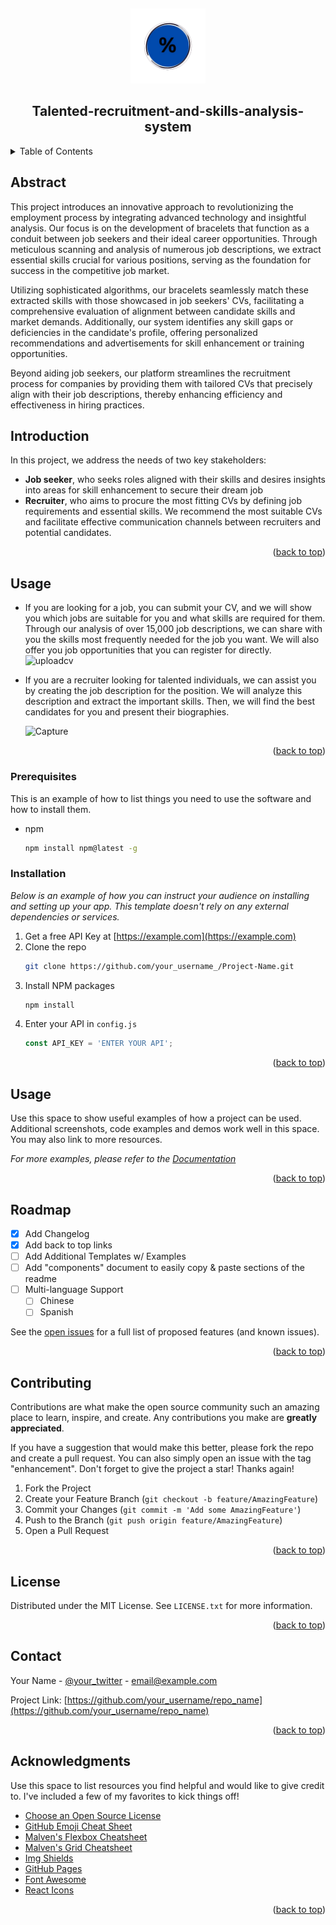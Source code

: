 <a name="readme-top"></a>
<br />
<div align="center">
  <a href="https://github.com/Galal-pic/Talented-recruitment-and-skills-analysis-system">
    <img src="https://github.com/Galal-pic/Talented-recruitment-and-skills-analysis-system/blob/master/resume/static/images/logo_new.png" alt="Logo" width="120" height="120">
  </a>
  
  <h2 align="center">Talented-recruitment-and-skills-analysis-system</h2>
</div>

<!-- TABLE OF CONTENTS -->
<details>
  <summary>Table of Contents</summary>
  <ol>
    <li><a href="#Abstract"> Abstract</a></li>
    <li><a href="#Introduction">Introduction</a></li>
    <li><a href="#usage">Usage</a></li>
    <li><a href="#roadmap">Roadmap</a></li>
    <li><a href="#contributing">Contributing</a></li>
    <li><a href="#license">License</a></li>
    <li><a href="#contact">Contact</a></li>
    <li><a href="#acknowledgments">Acknowledgments</a></li>
  </ol>
</details>



<!-- ABOUT THE PROJECT -->
## Abstract

This project introduces an innovative approach to revolutionizing the employment process by integrating advanced technology and insightful analysis. Our focus is on the development of bracelets that function as a conduit between job seekers and their ideal career opportunities. Through meticulous scanning and analysis of numerous job descriptions, we extract essential skills crucial for various positions, serving as the foundation for success in the competitive job market. 

Utilizing sophisticated algorithms, our bracelets seamlessly match these extracted skills with those showcased in job seekers' CVs, facilitating a comprehensive evaluation of alignment between candidate skills and market demands. Additionally, our system identifies any skill gaps or deficiencies in the candidate's profile, offering personalized recommendations and advertisements for skill enhancement or training opportunities. 

Beyond aiding job seekers, our platform streamlines the recruitment process for companies by providing them with tailored CVs that precisely align with their job descriptions, thereby enhancing efficiency and effectiveness in hiring practices.

## Introduction

In this project, we address the needs of two key stakeholders: 
- **Job seeker**, who seeks roles aligned with their skills and desires insights into areas for skill enhancement to secure their dream job
- **Recruiter**, who aims to procure the most fitting CVs by defining job requirements and essential skills. We recommend the most suitable CVs and facilitate effective communication channels between recruiters and potential candidates.
<p align="right">(<a href="#readme-top">back to top</a>)</p>


<!-- GETTING STARTED -->
## Usage
- If you are looking for a job, you can submit your CV, and we will show you which jobs are suitable for you and what skills are required for them. Through our analysis of over 15,000 job descriptions, we can share with you the skills most frequently needed for the job you want. We will also offer you job opportunities that you can register for directly.
  <img src="https://github.com/Galal-pic/Talented-recruitment-and-skills-analysis-system/assets/70837846/18f45491-f203-4c59-90dc-5c548ae41a24" alt="uploadcv" style="width: 400px; height: auto; margin-right: 20px;">
  
- If you are a recruiter looking for talented individuals, we can assist you by creating the job description for the position. We will analyze this description and extract the important skills. Then, we will find the best candidates for you and present their biographies.
  
  <img src="https://github.com/Galal-pic/Talented-recruitment-and-skills-analysis-system/assets/70837846/58fc64e1-709c-4d5d-8194-a5175b604dd7" alt="Capture" style="width: 400px; height: auto;">

<p align="right">(<a href="#readme-top">back to top</a>)</p>


### Prerequisites

This is an example of how to list things you need to use the software and how to install them.
* npm
  ```sh
  npm install npm@latest -g
  ```

### Installation

_Below is an example of how you can instruct your audience on installing and setting up your app. This template doesn't rely on any external dependencies or services._

1. Get a free API Key at [https://example.com](https://example.com)
2. Clone the repo
   ```sh
   git clone https://github.com/your_username_/Project-Name.git
   ```
3. Install NPM packages
   ```sh
   npm install
   ```
4. Enter your API in `config.js`
   ```js
   const API_KEY = 'ENTER YOUR API';
   ```

<p align="right">(<a href="#readme-top">back to top</a>)</p>



<!-- USAGE EXAMPLES -->
## Usage

Use this space to show useful examples of how a project can be used. Additional screenshots, code examples and demos work well in this space. You may also link to more resources.

_For more examples, please refer to the [Documentation](https://example.com)_

<p align="right">(<a href="#readme-top">back to top</a>)</p>



<!-- ROADMAP -->
## Roadmap

- [x] Add Changelog
- [x] Add back to top links
- [ ] Add Additional Templates w/ Examples
- [ ] Add "components" document to easily copy & paste sections of the readme
- [ ] Multi-language Support
    - [ ] Chinese
    - [ ] Spanish

See the [open issues](https://github.com/othneildrew/Best-README-Template/issues) for a full list of proposed features (and known issues).

<p align="right">(<a href="#readme-top">back to top</a>)</p>



<!-- CONTRIBUTING -->
## Contributing

Contributions are what make the open source community such an amazing place to learn, inspire, and create. Any contributions you make are **greatly appreciated**.

If you have a suggestion that would make this better, please fork the repo and create a pull request. You can also simply open an issue with the tag "enhancement".
Don't forget to give the project a star! Thanks again!

1. Fork the Project
2. Create your Feature Branch (`git checkout -b feature/AmazingFeature`)
3. Commit your Changes (`git commit -m 'Add some AmazingFeature'`)
4. Push to the Branch (`git push origin feature/AmazingFeature`)
5. Open a Pull Request

<p align="right">(<a href="#readme-top">back to top</a>)</p>



<!-- LICENSE -->
## License

Distributed under the MIT License. See `LICENSE.txt` for more information.

<p align="right">(<a href="#readme-top">back to top</a>)</p>



<!-- CONTACT -->
## Contact

Your Name - [@your_twitter](https://twitter.com/your_username) - email@example.com

Project Link: [https://github.com/your_username/repo_name](https://github.com/your_username/repo_name)

<p align="right">(<a href="#readme-top">back to top</a>)</p>



<!-- ACKNOWLEDGMENTS -->
## Acknowledgments

Use this space to list resources you find helpful and would like to give credit to. I've included a few of my favorites to kick things off!

* [Choose an Open Source License](https://choosealicense.com)
* [GitHub Emoji Cheat Sheet](https://www.webpagefx.com/tools/emoji-cheat-sheet)
* [Malven's Flexbox Cheatsheet](https://flexbox.malven.co/)
* [Malven's Grid Cheatsheet](https://grid.malven.co/)
* [Img Shields](https://shields.io)
* [GitHub Pages](https://pages.github.com)
* [Font Awesome](https://fontawesome.com)
* [React Icons](https://react-icons.github.io/react-icons/search)

<p align="right">(<a href="#readme-top">back to top</a>)</p>



<!-- MARKDOWN LINKS & IMAGES -->
<!-- https://www.markdownguide.org/basic-syntax/#reference-style-links -->
[contributors-shield]: https://img.shields.io/github/contributors/othneildrew/Best-README-Template.svg?style=for-the-badge
[contributors-url]: https://github.com/othneildrew/Best-README-Template/graphs/contributors
[forks-shield]: https://img.shields.io/github/forks/othneildrew/Best-README-Template.svg?style=for-the-badge
[forks-url]: https://github.com/othneildrew/Best-README-Template/network/members
[stars-shield]: https://img.shields.io/github/stars/othneildrew/Best-README-Template.svg?style=for-the-badge
[stars-url]: https://github.com/othneildrew/Best-README-Template/stargazers
[issues-shield]: https://img.shields.io/github/issues/othneildrew/Best-README-Template.svg?style=for-the-badge
[issues-url]: https://github.com/othneildrew/Best-README-Template/issues
[license-shield]: https://img.shields.io/github/license/othneildrew/Best-README-Template.svg?style=for-the-badge
[license-url]: https://github.com/othneildrew/Best-README-Template/blob/master/LICENSE.txt
[linkedin-shield]: https://img.shields.io/badge/-LinkedIn-black.svg?style=for-the-badge&logo=linkedin&colorB=555
[linkedin-url]: https://linkedin.com/in/othneildrew
[product-screenshot]: images/screenshot.png
[Next.js]: https://img.shields.io/badge/next.js-000000?style=for-the-badge&logo=nextdotjs&logoColor=white
[Next-url]: https://nextjs.org/
[React.js]: https://img.shields.io/badge/React-20232A?style=for-the-badge&logo=react&logoColor=61DAFB
[React-url]: https://reactjs.org/
[Vue.js]: https://img.shields.io/badge/Vue.js-35495E?style=for-the-badge&logo=vuedotjs&logoColor=4FC08D
[Vue-url]: https://vuejs.org/
[Angular.io]: https://img.shields.io/badge/Angular-DD0031?style=for-the-badge&logo=angular&logoColor=white
[Angular-url]: https://angular.io/
[Svelte.dev]: https://img.shields.io/badge/Svelte-4A4A55?style=for-the-badge&logo=svelte&logoColor=FF3E00
[Svelte-url]: https://svelte.dev/
[Laravel.com]: https://img.shields.io/badge/Laravel-FF2D20?style=for-the-badge&logo=laravel&logoColor=white
[Laravel-url]: https://laravel.com
[Bootstrap.com]: https://img.shields.io/badge/Bootstrap-563D7C?style=for-the-badge&logo=bootstrap&logoColor=white
[Bootstrap-url]: https://getbootstrap.com
[JQuery.com]: https://img.shields.io/badge/jQuery-0769AD?style=for-the-badge&logo=jquery&logoColor=white
[JQuery-url]: https://jquery.com 

